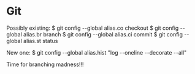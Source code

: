 # Git

Possibly existing:
$ git config --global alias.co checkout
$ git config --global alias.br branch
$ git config --global alias.ci commit
$ git config --global alias.st status

New one:
$ git config --global alias.hist "log --oneline --decorate --all"


Time for branching madness!!! 
